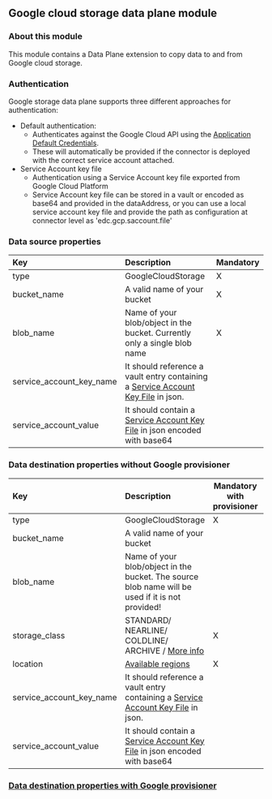 ## Google cloud storage data plane module

### About this module

This module contains a Data Plane extension to copy data to and from Google cloud storage.

### Authentication
Google storage data plane supports three different approaches for authentication:
* Default authentication:
    * Authenticates against the Google Cloud API using the [Application Default Credentials](https://cloud.google.com/iam/docs/best-practices-for-managing-service-account-keys).
    * These will automatically be provided if the connector is deployed with the correct service account attached.
* Service Account key file
    * Authentication using a Service Account key file exported from Google Cloud Platform
    * Service Account key file can be stored in a vault or encoded as base64 and provided in the dataAddress, or you can use a local service account key file and provide the path as configuration at connector level as 'edc.gcp.saccount.file'


### Data source properties

| Key                      | Description                                                                                                                                                                                                                                                                                                                                                            | Mandatory |
|:-------------------------|:-----------------------------------------------------------------------------------------------------------------------------------------------------------------------------------------------------------------------------------------------------------------------------------------------------------------------------------------------------------------------|---|
| type                     | GoogleCloudStorage                                                                                                                                                                                                                                                                                                                                                     | X |
| bucket_name              | A valid name of your bucket                                                                                                                                                                                                                                                                                                                                            | X |
| blob_name                | Name of your blob/object in the bucket. Currently only a single blob name                                                                                                                                                                                                                                                                                              | X |
| service_account_key_name | It should reference a vault entry containing a [Service Account Key File](https://cloud.google.com/iam/docs/creating-managing-service-account-keys#creating) in json.            |  |
| service_account_value    | It should contain a [Service Account Key File](https://cloud.google.com/iam/docs/creating-managing-service-account-keys#creating) in json encoded with base64                    |  |

### Data destination properties without Google provisioner

| Key               | Description                                                                                                    | Mandatory with provisioner | Mandatory without provisioner |
|:------------------|:---------------------------------------------------------------------------------------------------------------|----------------------------|---------------------------|
| type | GoogleCloudStorage                                                                                             | X                          | X                         |
| bucket_name | A valid name of your bucket                                                                                    |                           | X                         |
| blob_name | Name of your blob/object in the bucket. The source blob name will be used if it is not provided!               |                           |                           |
| storage_class | STANDARD/ NEARLINE/ COLDLINE/ ARCHIVE / [More info](https://cloud.google.com/storage/docs/storage-classes)     | X                          |                           |
| location | [Available regions](https://cloud.google.com/storage/docs/locations#location-r)                                | X                          |                           |
| service_account_key_name | It should reference a vault entry containing a [Service Account Key File](https://cloud.google.com/iam/docs/creating-managing-service-account-keys#creating) in json.            |  |
| service_account_value    | It should contain a [Service Account Key File](https://cloud.google.com/iam/docs/creating-managing-service-account-keys#creating) in json encoded with base64                    |  |

### [Data destination properties with Google provisioner](../../control-plane/provision/provision-gcs/README.md)
